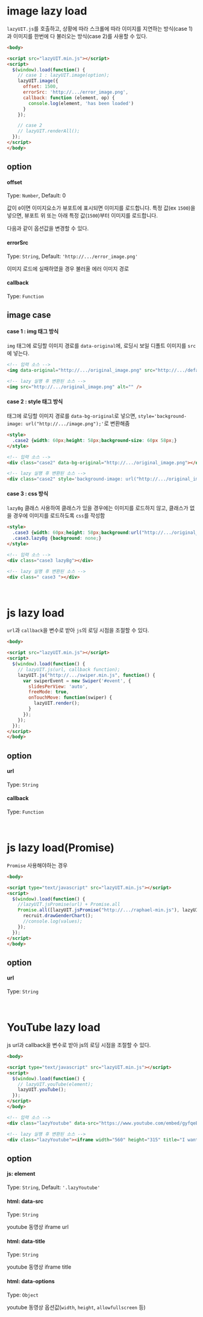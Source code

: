 # image lazy load

`lazyUIT.js`를 호출하고, 상황에 따라 스크롤에 따라 이미지를 지연하는 방식(case 1)과 이미지를 한번에 다 불러오는 방식(case 2)를 사용할 수 있다.

```html
<body>

<script src="lazyUIT.min.js"></script>
<script>
  $(window).load(function() {
    // case 1 : lazyUIT.image(option);
    lazyUIT.image({
      offset: 1500,
      errorSrc: 'http://.../error_image.png',
      callback: function (element, op) {
        console.log(element, 'has been loaded')
      }
    });

    // case 2
    // lazyUIT.renderAll();
  });
</script>
</body>
```

## option

#### offset
Type: `Number`, Default: 0

값이 `0`이면 이미지요소가 뷰포트에 표시되면 이미지를 로드합니다. 특정 값(ex `1500`)을 넣으면, 뷰포트 위 또는 아래 특정 값(`1500`)부터 이미지를 로드합니다.

다음과 같이 옵션값을 변경할 수 있다.

#### errorSrc

Type: `String`, Default: `'http://.../error_image.png'`

이미지 로드에 실패하였을 경우 불러올 에러 이미지 경로

#### callback

Type: `Function`

## image case

#### case 1 : img 태그 방식

`img` 태그에 로딩할 이미지 경로를 `data-original`에, 로딩시 보일 디폴트 이미지를 `src`에 넣는다.

```html
<!-- 입력 소스 -->
<img data-original="http://.../original_image.png" src="http://.../default_image.png" alt="" />

<!-- lazy 실행 후 변환된 소스 -->
<img src="http://.../original_image.png" alt="" />
```

#### case 2 : style 태그 방식

태그에 로딩할 이미지 경로를 `data-bg-original`로 넣으면, `style='background-image: url("http://.../image.png");'`로 변환해줌

```html
<style>
  .case2 {width: 60px;height: 58px;background-size: 60px 58px;}
</style>

<!-- 입력 소스 -->
<div class="case2" data-bg-original="http://.../original_image.png"></div>

<!-- lazy 실행 후 변환된 소스 -->
<div class="case2" style='background-image: url("http://.../original_image.png");'></div>
```

#### case 3 : css 방식

`lazyBg` 클래스 사용하여 클래스가 있을 경우에는 이미지를 로드하지 않고, 클래스가 없을 경우에 이미지를 로드하도록 `css`를 작성함

```html
<style>
  .case3 {width: 60px;height: 58px;background:url("http://.../original_image.png") 0 0 no-repeat;background-size: 60px 58px;}
  .case3.lazyBg {background: none;}
</style>

<!-- 입력 소스 -->
<div class="case3 lazyBg"></div>

<!-- lazy 실행 후 변환된 소스 -->
<div class=" case3 "></div>
```

<br>

# js lazy load

`url`과 `callback`을 변수로 받아 `js`의 로딩 시점을 조절할 수 있다.

```html
<body>

<script src="lazyUIT.min.js"></script>
<script>
  $(window).load(function() {
    // lazyUIT.js(url, callback function);
    lazyUIT.js("http://.../swiper.min.js", function() {
      var swiperEvent = new Swiper('#event', {
        slidesPerView: 'auto',
        freeMode: true,
        onTouchMove: function(swiper) {
          lazyUIT.render();
        }
      });
    });
  });
</script>
</body>
```

## option

#### url

Type: `String`

#### callback

Type: `Function`

<br>

# js lazy load(Promise)

`Promise` 사용해야하는 경우

```html
<body>

<script type="text/javascript" src="lazyUIT.min.js"></script>
<script>
  $(window).load(function() {
    //lazyUIT.jsPromise(url) + Promise.all
    Promise.all([lazyUIT.jsPromise("http://.../raphael-min.js"), lazyUIT.jsPromise("http://.../recruit.js")]).then(function (values) {
      recruit.drawGenderChart();
      //console.log(values);
    });
  });
</script>
</body>
```

## option

#### url

Type: `String`

<br>

# YouTube lazy load

js url과 callback을 변수로 받아 js의 로딩 시점을 조절할 수 있다.

```html
<body>

<script type="text/javascript" src="lazyUIT.min.js"></script>
<script>
  $(window).load(function() {
    // lazyUIT.youTube(element);
    lazyUIT.youTube();
  });
</script>
</body>
```

```html
<!-- 입력 소스 -->
<div class="lazyYoutube" data-src="https://www.youtube.com/embed/gyfqeBJeWxc" data-title="I want you to die" data-options='{"width":"560", "height":"315"}'></div>

<!-- lazy 실행 후 변환된 소스 -->
<div class="lazyYoutube"><iframe width="560" height="315" title="I want you to die" src="https://www.youtube.com/embed/gyfqeBJeWxc" frameborder="0" allowfullscreen></iframe></div>
```

## option

#### js: element

Type: `String`, Default: `'.lazyYoutube'`

#### html: data-src

Type: `String`

youtube 동영상 iframe url

#### html: data-title

Type: `String`

youtube 동영상 iframe title

#### html: data-options

Type: `Object`

youtube 동영상 옵션값(`width`, `height`, `allowfullscreen` 등)






